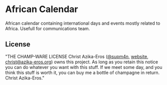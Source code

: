 # African Calendar

African calendar containing international days and events mostly related to Africa.
Usefull for communications team.

## License

"THE CHAMP-WARE LICENSE
Christ Azika-Eros ([@supm4n](http://twitter.com/supm4n), 
[website](http://christ.azika-eros.org), christ@azika-eros.org) owns this project. 
As long as you retain this notice you can do whatever you want with this stuff. 
If we meet some day, and you think this stuff is worth it, you can buy me a bottle
of champagne in return. Christ Azika-Eros."
